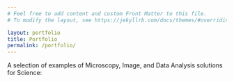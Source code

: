 ```yaml
---
# Feel free to add content and custom Front Matter to this file.
# To modify the layout, see https://jekyllrb.com/docs/themes/#overriding-theme-defaults

layout: portfolio 
title: Portfolio
permalink: /portfolio/
---
```


A selection of examples of Microscopy, Image, and Data Analysis solutions for Science:
